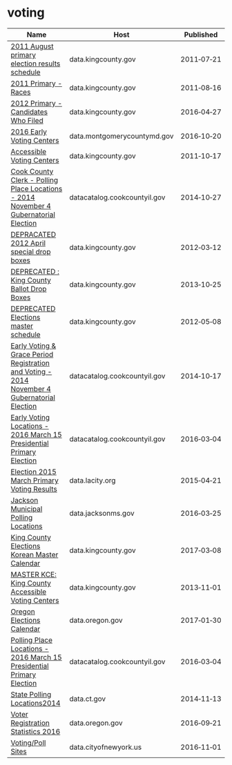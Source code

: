 # voting

Name | Host | Published
---- | ---- | ---------
[2011 August primary election results schedule](../datasets/vnzk-3hcn.md) | data.kingcounty.gov | 2011&#x2011;07&#x2011;21
[2011 Primary - Races](../datasets/tqg4-seid.md) | data.kingcounty.gov | 2011&#x2011;08&#x2011;16
[2012 Primary - Candidates Who Filed](../datasets/e4bv-d24r.md) | data.kingcounty.gov | 2016&#x2011;04&#x2011;27
[2016 Early Voting Centers](../datasets/hr8w-judx.md) | data.montgomerycountymd.gov | 2016&#x2011;10&#x2011;20
[Accessible Voting Centers](../datasets/pwm3-yync.md) | data.kingcounty.gov | 2011&#x2011;10&#x2011;17
[Cook County Clerk - Polling Place Locations - 2014 November 4 Gubernatorial Election](../datasets/3qf7-xrf4.md) | datacatalog.cookcountyil.gov | 2014&#x2011;10&#x2011;27
[DEPRACATED 2012 April special drop boxes](../datasets/g25h-6fzr.md) | data.kingcounty.gov | 2012&#x2011;03&#x2011;12
[DEPRECATED : King County Ballot Drop Boxes](../datasets/2dce-kiyy.md) | data.kingcounty.gov | 2013&#x2011;10&#x2011;25
[DEPRECATED Elections master schedule](../datasets/exin-fncj.md) | data.kingcounty.gov | 2012&#x2011;05&#x2011;08
[Early Voting & Grace Period Registration and Voting - 2014 November 4 Gubernatorial Election](../datasets/mzmn-fvgv.md) | datacatalog.cookcountyil.gov | 2014&#x2011;10&#x2011;17
[Early Voting Locations - 2016 March 15 Presidential Primary Election](../datasets/nehg-hgiv.md) | datacatalog.cookcountyil.gov | 2016&#x2011;03&#x2011;04
[Election 2015 March Primary Voting Results](../datasets/ce5i-q2bc.md) | data.lacity.org | 2015&#x2011;04&#x2011;21
[Jackson Municipal Polling Locations](../datasets/x82b-q8rg.md) | data.jacksonms.gov | 2016&#x2011;03&#x2011;25
[King County Elections Korean Master Calendar](../datasets/urb2-daph.md) | data.kingcounty.gov | 2017&#x2011;03&#x2011;08
[MASTER KCE: King County Accessible Voting Centers](../datasets/nv8f-b8na.md) | data.kingcounty.gov | 2013&#x2011;11&#x2011;01
[Oregon Elections Calendar](../datasets/i8qc-cakg.md) | data.oregon.gov | 2017&#x2011;01&#x2011;30
[Polling Place Locations - 2016 March 15 Presidential Primary Election](../datasets/r52m-fyu3.md) | datacatalog.cookcountyil.gov | 2016&#x2011;03&#x2011;04
[State Polling Locations2014](../datasets/gayd-dkrx.md) | data.ct.gov | 2014&#x2011;11&#x2011;13
[Voter Registration Statistics 2016](../datasets/c5a8-vfhd.md) | data.oregon.gov | 2016&#x2011;09&#x2011;21
[Voting/Poll Sites](../datasets/mifw-tguq.md) | data.cityofnewyork.us | 2016&#x2011;11&#x2011;01

